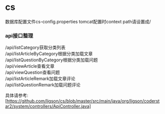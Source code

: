 # cs
  数据库配置文件cs-config.properties
  tomcat配置时context path请设置成/

### api接口整理
/api/listCategory获取分类列表<br/>
/api/listArticleByCategory根据分类加载文章<br/>
/api/listQuestionByCategory根据分类加载问题<br/>
/api/viewArticle查看文章<br/>
/api/viewQuestion查看问题<br/>
/api/listArticleRemark加载文章评论<br/>
/api/listQuestionRemark加载问题评论<br/>

具体请参考:[https://github.com/ligson/cs/blob/master/src/main/java/org/ligson/coderstar2/system/controllers/ApiController.java]
